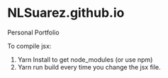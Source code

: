 # NLSuarez.github.io
Personal Portfolio

To compile jsx:
1. Yarn Install to get node_modules (or use npm)
2. Yarn run build every time you change the jsx file.
